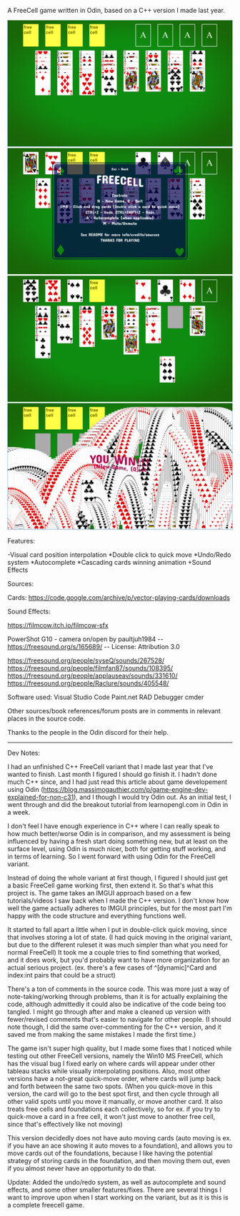 A FreeCell game written in Odin, based on a C++ version I made last year. 

![Alt text](/textures/screen_shots/1.png?raw=true "Screen shot of new game")
![Alt text](/textures/screen_shots/4.png?raw=true "Screen shot of controls popup")
![Alt text](/textures/screen_shots/3.png?raw=true "Screen shot of the middle of a game")
![Alt text](/textures/screen_shots/2.png?raw=true "Screen shot of winning animation")

Features:

-Visual card position interpolation
*Double click to quick move
*Undo/Redo system
*Autocomplete
*Cascading cards winning animation
+Sound Effects

Sources:

Cards:
https://code.google.com/archive/p/vector-playing-cards/downloads

Sound Effects:

https://filmcow.itch.io/filmcow-sfx 

PowerShot G10 - camera on/open by paultjuh1984 -- https://freesound.org/s/165689/ -- License: Attribution 3.0

https://freesound.org/people/syseQ/sounds/267528/
https://freesound.org/people/filmfan87/sounds/108395/
https://freesound.org/people/applauseav/sounds/331610/
https://freesound.org/people/Raclure/sounds/405548/

Software used:
Visual Studio Code
Paint.net
RAD Debugger
cmder

Other sources/book references/forum posts are in comments in relevant places in the source code.

Thanks to the people in the Odin discord for their help.  

___________________________________________________________________________________________________


Dev Notes:

I had an unfinished C++ FreeCell variant that I made last year that I've wanted to finish. Last month I figured I should
go finish it. I hadn't done much C++ since, and I had just read this article about game developement using Odin 
(https://blog.massimogauthier.com/p/game-engine-dev-explained-for-non-c31), and I though I would try Odin out.
As an initial test, I went through and did the breakout tutorial from learnopengl.com in Odin in a week.

I don't feel I have enough experience in C++ where I can really speak to how much better/worse Odin is in comparison, and my
assessment is being influenced by having a fresh start doing something new, but at least on the surface level, using
Odin is much nicer, both for getting stuff working, and in terms of learning. So I went forward with using Odin for the FreeCell 
variant.

Instead of doing the whole variant at first though, I figured I should just get a basic FreeCell game working first, then extend it.
So that's what this project is. The game takes an IMGUI approach based on a few tutorials/videos I saw back when I made the C++ version. I don't 
know how well the game actually adheres to IMGUI principles, but for the most part I'm happy with the code structure and everything functions well. 

It started to fall apart a little when I put in double-click quick moving, since that involves storing a lot of state. 
(I had quick moving in the original variant, but due to the different ruleset it was much simpler than what you need for normal FreeCell)
It took me a couple tries to find something that worked, and it does work, but you'd probably want to have more organization
for an actual serious project. (ex. there's a few cases of ^[dynamic]^Card and index:int pairs that could be a struct)

There's a ton of comments in the source code. This was more just a way of note-taking/working through problems, than it is
for actually explaining the code, although admittedly it could also be indicative of the code being too tangled. I might go through after 
and make a cleaned up version with fewer/revised comments that's easier to navigate for other people. (I should note 
though, I did the same over-commenting for the C++ version, and it saved me from making the same mistakes I made the first time.)

The game isn't super high quality, but I made some fixes that I noticed while testing out other FreeCell versions, namely the
Win10 MS FreeCell, which has the visual bug I fixed early on where cards will appear under other tableau stacks while visually interpolating
positions. Also, most other versions have a not-great quick-move order, where cards will jump back and forth between the same two spots.
(When you quick-move in this version, the card will go to the best spot first, and then cycle through all other valid spots until
you move it manually, or move another card. It also treats free cells and foundations each collectively, so for ex. if you try to quick-move
a card in a free cell, it won't just move to another free cell, since that's effectively like not moving)

This version decidedly does not have auto moving cards (auto moving is ex. if you have an ace showing it auto moves to a foundation), and allows you 
to move cards out of the foundations, because I like having the potential strategy of storing cards in the foundation, and then moving them out, 
even if you almost never have an opportunity to do that.

Update: Added the undo/redo system, as well as autocomplete and sound effects, and some other smaller features/fixes. There are several things I 
want to improve upon when I start working on the variant, but as it is this is a complete freecell game.  




